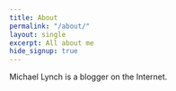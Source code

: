```yaml
---
title: About
permalink: "/about/"
layout: single
excerpt: All about me
hide_signup: true
---
```


Michael Lynch is a blogger on the Internet.